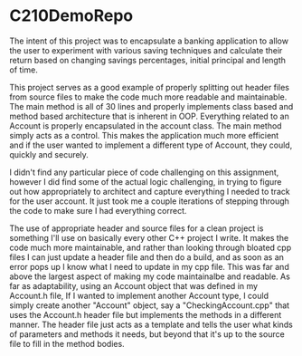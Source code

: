 # C210DemoRepo




The intent of this project was to encapsulate a banking application to allow the user to experiment with various saving techniques and 
calculate their return based on changing savings percentages, initial principal and length of time. 

This project serves as a good example of properly splitting out header files from source files to make the code much more readable and
maintainable. The main method is all of 30 lines and properly implements class based and method based architecture that is inherent in OOP. 
Everything related to an Account is properly encapsulated in the account class. The main method simply acts as a control. This makes the
application much more efficient and if the user wanted to implement a different type of Account, they could, quickly and securely.

I didn't find any particular piece of code challenging on this assignment, however I did find some of the actual logic challenging,
in trying to figure out how appropriately to architect and capture everything I needed to track for the user account. It just took me a
couple iterations of stepping through the code to make sure I had everything correct.

The use of appropriate header and source files for a clean project is something I'll use on basically every other C++ project I write.
It makes the code much more maintainable, and rather than looking through bloated cpp files I can just update a header file and then
do a build, and as soon as an error pops up I know what I need to update in my cpp file. This was far and above the largest aspect of making
my code maintainalbe and readable. As far as adaptability, using an Account object that was defined in my Account.h file, If I wanted
to implement another Account type, I could simply create another "Account" object, say a "CheckingAccount.cpp" that uses the Account.h header
file but implements the methods in a different manner. The header file just acts as a template and tells the user what kinds of parameters
and methods it needs, but beyond that it's up to the source file to fill in the method bodies.


